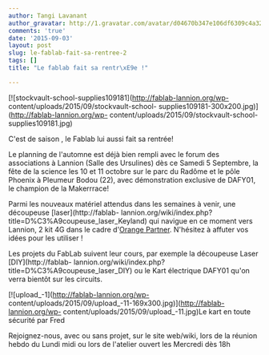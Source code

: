 ```yaml
---
author: Tangi Lavanant
author_gravatar: http://1.gravatar.com/avatar/d04670b347e106df6309c4a3235f00b9?s=96&d=mm&r=g
comments: 'true'
date: '2015-09-03'
layout: post
slug: le-fablab-fait-sa-rentree-2
tags: []
title: "Le fablab fait sa rentr\xE9e !"

---
```

[![stockvault-school-supplies109181](http://fablab-lannion.org/wp-
content/uploads/2015/09/stockvault-school-
supplies109181-300x200.jpg)](http://fablab-lannion.org/wp-
content/uploads/2015/09/stockvault-school-supplies109181.jpg)

C'est de saison , le Fablab lui aussi fait sa rentrée!

Le planning de l'automne est déjà bien rempli avec le forum des associations à
Lannion (Salle des Ursulines) dès ce Samedi 5 Septembre, la fête de la science
les 10 et 11 octobre sur le parc du Radôme et le pôle Phoenix à Pleumeur Bodou
(22), avec démonstration exclusive de DAFY01, le champion de la Makerrrace!

Parmi les nouveaux matériel attendus dans les semaines à venir, une découpeuse
[laser](http://fablab-
lannion.org/wiki/index.php?title=D%C3%A9coupeuse_laser_Keyland) qui navigue en
ce moment vers Lannion, 2 kit 4G dans le cadre d'[Orange
Partner](https://www.orangepartner.com/4GKit). N'hésitez à affuter vos idées
pour les utiliser !

Les projets du FabLab suivent leur cours, par exemple la découpeuse Laser
[DIY](http://fablab-
lannion.org/wiki/index.php?title=D%C3%A9coupeuse_laser_DIY) ou le Kart
électrique DAFY01 qu'on verra bientôt sur les circuits.

[![upload_-1](http://fablab-lannion.org/wp-
content/uploads/2015/09/upload_-11-169x300.jpg)](http://fablab-lannion.org/wp-
content/uploads/2015/09/upload_-11.jpg)Le kart en toute sécurité par Fred

Rejoignez-nous, avec ou sans projet, sur le site web/wiki, lors de la réunion
hebdo du Lundi midi ou lors de l'atelier ouvert les Mercredi dès 18h


